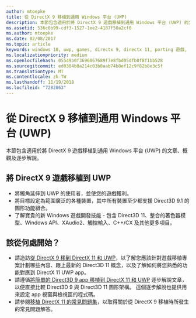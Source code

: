 ```yaml
---
author: mtoepke
title: 從 DirectX 9 移植到通用 Windows 平台 (UWP)
description: 本節包含適用於將 DirectX 9 遊戲移植到通用 Windows 平台 (UWP) 的文章、概觀及逐步解說。
ms.assetid: 536c0b99-cdf3-1527-1ee2-4187f50a2cf0
ms.author: mtoepke
ms.date: 02/08/2017
ms.topic: article
keywords: windows 10, uwp, games, directx 9, directx 11, porting 遊戲, 移植
ms.localizationpriority: medium
ms.openlocfilehash: 05549b0f3696067689f7e8fbd05dfb0f8f1bb528
ms.sourcegitcommit: ed0304b8a214c03b8aab74b8ef12c9f82b8e3c5f
ms.translationtype: MT
ms.contentlocale: zh-TW
ms.lasthandoff: 11/19/2018
ms.locfileid: "7282863"
---
```

# <a name="port-from-directx-9-to-universal-windows-platform-uwp"></a>從 DirectX 9 移植到通用 Windows 平台 (UWP)



本節包含適用於將 DirectX 9 遊戲移植到通用 Windows 平台 (UWP) 的文章、概觀及逐步解說。

##  <a name="port-your-directx-9-game-to-uwp"></a>將 DirectX 9 遊戲移植到 UWP


-   將觸角延伸到 UWP 的使用者，並使您的遊戲獲利。
-   將目標設定為範圍廣泛的各種裝置，其中所有裝置至少都支援 Direct3D 9.1 的圖形功能組合。
-   了解寶貴的新 Windows 遊戲開發技能 - 包含 Direct3D 11、整合的著色器模型、Windows API、XAudio2、觸控輸入、C++/CX 及其他更多項目。

## <a name="where-do-i-start"></a>該從何處開始？


-   請造訪[從 DirectX 9 移到 DirectX 11 和 UWP](porting-considerations.md)，以了解您應該針對遊戲移植專案計劃哪些內容、跟上最新的 Direct3D 11 概念，以及了解如何將您熟悉的功能對應到 DirectX 11 UWP app。
-   請遵循[將簡單的 Direct3D 9 app 移植到 DirectX 11 和 UWP](walkthrough--simple-port-from-direct3d-9-to-11-1.md) 逐步解說文章，以便直接比較 Direct3D 9 與 Direct3D 11 圖形架構。 這個逐步解說也提供用來設定 app 視窗與檢視區的程式碼。
-   請參閱[移植 DirectX 11 的常見問題集](directx-porting-faq.md)，以取得關於從 DirectX 9 移植時所發生的常見問題解答。

 

 




